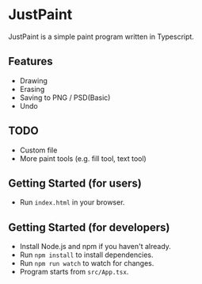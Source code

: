 # JustPaint

JustPaint is a simple paint program written in Typescript.

## Features

* Drawing
* Erasing
* Saving to PNG / PSD(Basic)
* Undo

## TODO

* Custom file
* More paint tools (e.g. fill tool, text tool)

## Getting Started (for users)

* Run `index.html` in your browser.

## Getting Started (for developers)
* Install Node.js and npm if you haven't already.
* Run `npm install` to install dependencies.
* Run `npm run watch` to watch for changes.
* Program starts from `src/App.tsx`.
